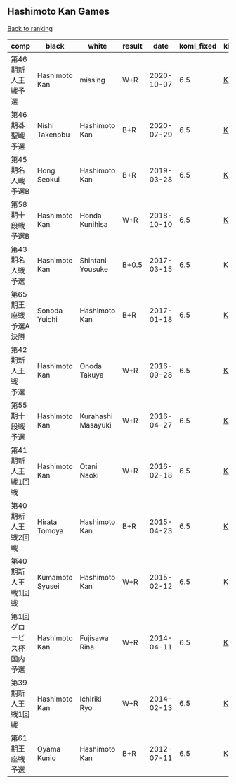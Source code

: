 ## Hashimoto Kan Games

[Back to ranking](index.md)




| **comp** | **black** | **white** | **result** | **date** | **komi_fixed** | **kifu** | 
| --- | --- | --- | --- | --- | --- | --- |
| 第46期新人王戦予選 | Hashimoto Kan | missing | W+R | 2020-10-07 | 6.5 | [Kifu](https://kifudepot.net/kifucontents.php?id=g1e%2BvzSfcw0r0mC7DAkqyQ%3D%3D) | 
| 第46期碁聖戦予選 | Nishi Takenobu | Hashimoto Kan | B+R | 2020-07-29 | 6.5 | [Kifu](https://kifudepot.net/kifucontents.php?id=P95ptQ%2FpbcKbUqHOiwSCLg%3D%3D) | 
| 第45期名人戦予選B | Hong Seokui | Hashimoto Kan | B+R | 2019-03-28 | 6.5 | [Kifu](https://kifudepot.net/kifucontents.php?id=Ai8DaOJk55OAp0Pd99CpzQ%3D%3D) | 
| 第58期十段戦予選B | Hashimoto Kan | Honda Kunihisa | W+R | 2018-10-10 | 6.5 | [Kifu](https://kifudepot.net/kifucontents.php?id=jTPrYnkgdc7Rs50Daq%2FGyQ%3D%3D) | 
| 第43期名人戦予選 | Hashimoto Kan | Shintani Yousuke | B+0.5 | 2017-03-15 | 6.5 | [Kifu](https://kifudepot.net/kifucontents.php?id=zBaUYtzexZvpVZ%2BVpp0W8Q%3D%3D) | 
| 第65期王座戦　予選A決勝 | Sonoda Yuichi | Hashimoto Kan | B+R | 2017-01-18 | 6.5 | [Kifu](https://kifudepot.net/kifucontents.php?id=soKuyflXhBlCDd5B4NYM5Q%3D%3D) | 
| 第42期新人王戦　予選 | Hashimoto Kan | Onoda Takuya | W+R | 2016-09-28 | 6.5 | [Kifu](https://kifudepot.net/kifucontents.php?id=TK2UMnC0xXmVwDr2I5RLnw%3D%3D) | 
| 第55期十段戦予選 | Hashimoto Kan | Kurahashi Masayuki | W+R | 2016-04-27 | 6.5 | [Kifu](https://kifudepot.net/kifucontents.php?id=ywLc4%2FG20YkhTbA%2FobcU6w%3D%3D) | 
| 第41期新人王戦1回戦 | Hashimoto Kan | Otani Naoki | W+R | 2016-02-18 | 6.5 | [Kifu](https://kifudepot.net/kifucontents.php?id=iE0dSeVcILhQ0IBT2wV5eg%3D%3D) | 
| 第40期新人王戦2回戦 | Hirata Tomoya | Hashimoto Kan | B+R | 2015-04-23 | 6.5 | [Kifu](https://kifudepot.net/kifucontents.php?id=EuyJBQ5NpjqCoUhT42AmyA%3D%3D) | 
| 第40期新人王戦1回戦 | Kumamoto Syusei | Hashimoto Kan | W+R | 2015-02-12 | 6.5 | [Kifu](https://kifudepot.net/kifucontents.php?id=1k8GrTUfT41agoT4rH31dA%3D%3D) | 
| 第1回グロービス杯国内予選 | Hashimoto Kan | Fujisawa Rina | W+R | 2014-04-11 | 6.5 | [Kifu](https://kifudepot.net/kifucontents.php?id=GU9M5HIF3yrcERfOYFoOWw%3D%3D) | 
| 第39期新人王戦1回戦 | Hashimoto Kan | Ichiriki Ryo | W+R | 2014-02-13 | 6.5 | [Kifu](https://kifudepot.net/kifucontents.php?id=OTpKn6sX96mpEhdPHX51Bw%3D%3D) | 
| 第61期王座戦予選 | Oyama Kunio | Hashimoto Kan | B+R | 2012-07-11 | 6.5 | [Kifu](https://kifudepot.net/kifucontents.php?id=cqn6lpmymFYGHALx5nvCsw%3D%3D) |




